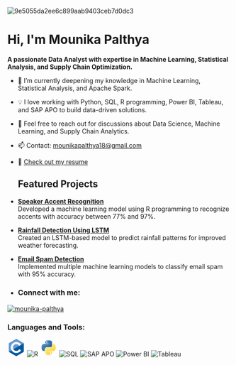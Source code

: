 ![9e5055da2ee6c899aab9403ceb7d0dc3](https://github.com/MounikaPalthya/MounikaPalthya/assets/152343616/5992e1c6-3d72-4ac2-bef5-952da72dbad2)
                                  
# Hi, I'm Mounika Palthya

**A passionate Data Analyst with expertise in Machine Learning, Statistical Analysis, and Supply Chain Optimization.**  
- 🔭 I’m currently deepening my knowledge in Machine Learning, Statistical Analysis, and Apache Spark.  
- 💡 I love working with Python, SQL, R programming, Power BI, Tableau, and SAP APO to build data-driven solutions.  
- 💬 Feel free to reach out for discussions about Data Science, Machine Learning, and Supply Chain Analytics.  
- 📫 Contact: mounikapalthya18@gmail.com  
- 📄 [Check out my resume](https://docs.google.com/document/d/11wFmfxTldfd1TE6zy_OWJqnwTJrgnuX3/edit?usp=drive_link&ouid=103795237517626164402&rtpof=true&sd=true)

  ## Featured Projects

- **[Speaker Accent Recognition](https://github.com/MounikaPalthya/Speaker-Accent-recognition-and-detection-using-R-programming)**  
   Developed a machine learning model using R programming to recognize accents with accuracy between 77% and 97%.
   
- **[Rainfall Detection Using LSTM](https://github.com/MounikaPalthya/Rain-Fall-Detection)**  
   Created an LSTM-based model to predict rainfall patterns for improved weather forecasting.

- **[Email Spam Detection](https://github.com/MounikaPalthya/Email-Spam-Detection-using-Machine-Learning)**  
   Implemented multiple machine learning models to classify email spam with 95% accuracy.


- <h3 align="left">Connect with me:</h3>
<p align="left">
<a href="https://www.linkedin.com/in/mounika-palthya-a91aa5229/" target="blank"><img align="center" src="https://raw.githubusercontent.com/rahuldkjain/github-profile-readme-generator/master/src/images/icons/Social/linked-in-alt.svg" alt="mounika-palthya" height="30" width="40" /></a>
  
<h3 align="left">Languages and Tools:</h3>
<p align="left">
  <img src="https://raw.githubusercontent.com/devicons/devicon/master/icons/c/c-original.svg" alt="C" width="40" height="40"/> 
  <img src="https://www.r-project.org/logo/Rlogo.png" alt="R" width="40" height="40"/> 
  <img src="https://raw.githubusercontent.com/devicons/devicon/master/icons/python/python-original.svg" alt="Python" width="40" height="40"/> 
  <img src="https://www.svgrepo.com/show/303229/microsoft-sql-server-logo.svg" alt="SQL" width="40" height="40"/> 
  <img src="https://upload.wikimedia.org/wikipedia/commons/5/59/SAP_2011_logo.svg" alt="SAP APO" width="40" height="40"/> 
  <img src="https://upload.wikimedia.org/wikipedia/commons/9/91/Power_bi_logo_black.svg" alt="Power BI" width="40" height="40"/>
  <img src="https://upload.wikimedia.org/wikipedia/commons/1/10/Tableau_Software_logo.svg" alt="Tableau" width="80" height="40"/>
</p>


